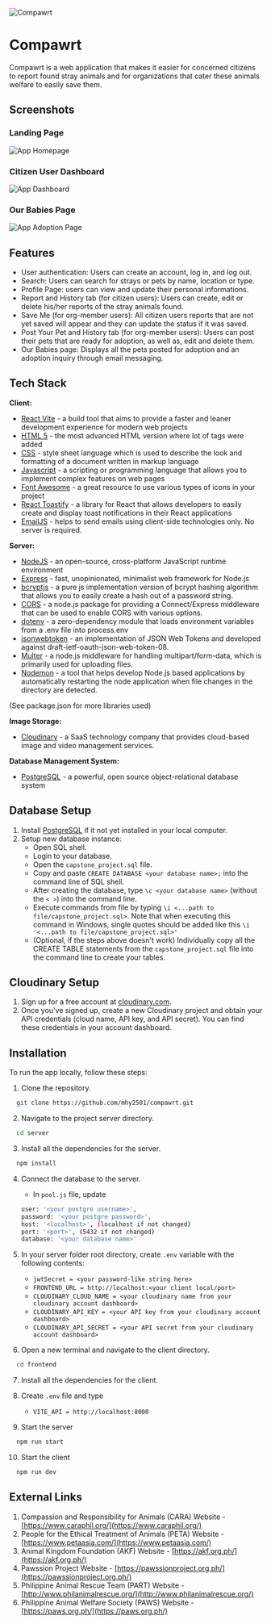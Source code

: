 ![Compawrt](./frontend/src/assets/compawrtlogo.png)
# Compawrt

Compawrt is a web application that makes it easier for concerned citizens to report found stray animals and for organizations that cater these animals welfare to easily save them.


## Screenshots

### Landing Page

![App Homepage](./frontend/src/assets/Homepage.png)

### Citizen User Dashboard

![App Dashboard](./frontend/src/assets/Dashboard.png)

### Our Babies Page

![App Adoption Page](./frontend/src/assets/OurBabies.png)


## Features

- User authentication: Users can create an account, log in, and log out.
- Search: Users can search for strays or pets by name, location or type.
- Profile Page: users can view and update their personal informations.
- Report and History tab (for citizen users): Users can create, edit or delete his/her reports of the stray animals found.
- Save Me (for org-member users): All citizen users reports that are not yet saved will appear and they can update the status if it was saved.
- Post Your Pet and History tab (for org-member users): Users can post their pets that are ready for adoption, as well as, edit and delete them.
- Our Babies page: Displays all the pets posted for adoption and an adoption inquiry through email messaging.


## Tech Stack

**Client:** 
- [React Vite](https://vitejs.dev) - a build tool that aims to provide a faster and leaner development experience for modern web projects
- [HTML 5](https://developer.mozilla.org/en-US/docs/Web/HTML) - the most advanced HTML version where lot of tags were added
- [CSS](https://developer.mozilla.org/en-US/docs/Web/CSS) - style sheet language which is used to describe the look and formatting of a document written in markup language
- [Javascript](https://developer.mozilla.org/en-US/docs/Web/javascript) - a scripting or programming language that allows you to implement complex features on web pages
- [Font Awesome](https://fontawesome.com/v6/docs/web/use-with/react/) - a great resource to use various types of icons in your project
- [React Toastify](https://fkhadra.github.io/react-toastify/introduction/) - a library for React that allows developers to easily create and display toast notifications in their React applications
- [EmailJS](https://www.emailjs.com/) - helps to send emails using client-side technologies only. No server is required.

**Server:**
- [NodeJS](https://nodejs.org/en/) - an open-source, cross-platform JavaScript runtime environment
- [Express](http://expressjs.com/) - fast, unopinionated, minimalist web framework for Node.js
- [bcryptjs](https://www.npmjs.com/package/bcryptjs) - a pure js implementation version of bcrypt hashing algorithm that allows you to easily create a hash out of a password string.
- [CORS](https://www.npmjs.com/package/cors) - a node.js package for providing a Connect/Express middleware that can be used to enable CORS with various options.
- [dotenv](https://www.npmjs.com/package/dotenv) - a zero-dependency module that loads environment variables from a .env file into process.env
- [jsonwebtoken](https://www.npmjs.com/package/jsonwebtoken) - an implementation of JSON Web Tokens and developed against draft-ietf-oauth-json-web-token-08.
- [Multer](https://www.npmjs.com/package/multer) - a node.js middleware for handling multipart/form-data, which is primarily used for uploading files.
- [Nodemon](https://www.npmjs.com/package/nodemon) - a tool that helps develop Node.js based applications by automatically restarting the node application when file changes in the directory are detected.

(See package.json for more libraries used)

**Image Storage:**
- [Cloudinary](https://cloudinary.com/) - a SaaS technology company that  provides cloud-based image and video management services.

**Database Management System:**
- [PostgreSQL](https://www.postgresql.org/) - a powerful, open source object-relational database system


## Database Setup

1. Install [PostgreSQL](https://www.enterprisedb.com/downloads/postgres-postgresql-downloads) if it not yet installed in your local computer.
2. Setup new database instance:
    - Open SQL shell.
    - Login to your database.
    - Open the `capstone_project.sql` file.
    - Copy and paste `CREATE DATABASE <your database name>;` into the command line of SQL shell.
    - After creating the database, type `\c <your database name>` (without the `< >`) into the command line.
    - Execute commands from file by typing `\i <...path to file/capstone_project.sql>`. Note that when executing this command in Windows, single quotes should be added like   this `\i '<...path to file/capstone_project.sql>'`
    - (Optional, if the steps above doesn't work) Individually copy all the CREATE TABLE statements from the `capstone_project.sql` file into the command line to create your tables.


## Cloudinary Setup

1. Sign up for a free account at [cloudinary.com](https://cloudinary.com/).
2. Once you've signed up, create a new Cloudinary project and obtain your API credentials (cloud name, API key, and API secret). You can find these credentials in your account dashboard.


## Installation

To run the app locally, follow these steps:

1. Clone the repository.
```bash
  git clone https://github.com/mhy2501/compawrt.git
```
2. Navigate to the project server directory.
```bash
  cd server
```
3. Install all the dependencies for the server.
```bash
  npm install
```
4. Connect the database to the server.
   - In `pool.js` file, update
   ```bash
   user: '<your postgre username>',
   password: '<your postgre password>',
   host: '<localhost>', (localhost if not changed)
   port: '<port>', (5432 if not changed)
   database: '<your database name>'
   ```
   
5. In your server folder root directory, create `.env` variable with the following contents:
   - `jwtSecret = <your password-like string here>`
   - `FRONTEND_URL = http://localhost:<your client local/port>`
   - `CLOUDINARY_CLOUD_NAME = <your cloudinary name from your cloudinary account dashboard>`
   - `CLOUDINARY_API_KEY = <your API key from your cloudinary account dashboard>`
   - `CLOUDINARY_API_SECRET = <your API secret from your cloudinary account dashboard>`

6. Open a new terminal and navigate to the client directory.
```bash
  cd frontend
```
7. Install all the dependencies for the client.

8. Create `.env` file and type
   - `VITE_API = http://localhost:8000`
   
9. Start the server
```bash
  npm run start
```

10. Start the client

```bash
  npm run dev
```


## External Links

1. Compassion and Responsibility for Animals (CARA) Website - [https://www.caraphil.org/](https://www.caraphil.org/)
2. People for the Ethical Treatment of Animals (PETA) Website - [https://www.petaasia.com/](https://www.petaasia.com/)
3. Animal Kingdom Foundation (AKF) Website - [https://akf.org.ph/](https://akf.org.ph/)
4. Pawssion Project Website - [https://pawssionproject.org.ph/](https://pawssionproject.org.ph/)
5. Philippine Animal Rescue Team (PART) Website - [http://www.philanimalrescue.org/](http://www.philanimalrescue.org/)
6. Philippine Animal Welfare Society (PAWS) Website - [https://paws.org.ph/](https://paws.org.ph/)





